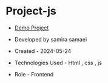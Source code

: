 # Project-js

- [Demo Project]()

- Developed by samira samaei

- Created - 2024-05-24

- Technologies Used - Html , css , js 

- Role - Frontend
